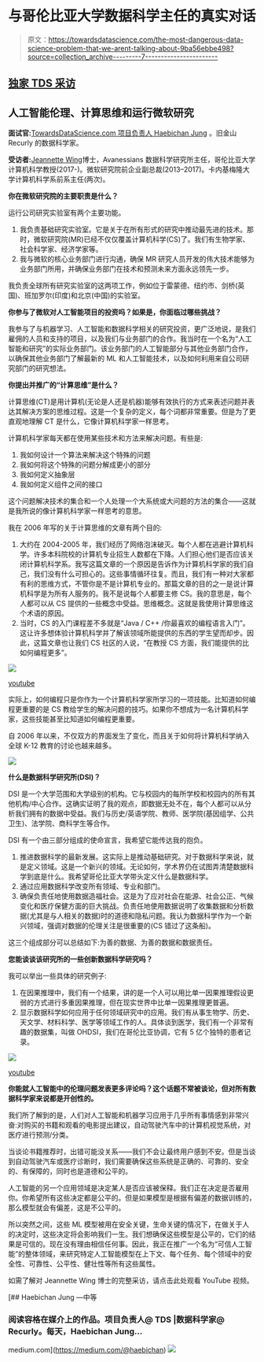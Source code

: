 # 与哥伦比亚大学数据科学主任的真实对话

> 原文：<https://towardsdatascience.com/the-most-dangerous-data-science-problem-that-we-arent-talking-about-9ba56ebbe498?source=collection_archive---------7----------------------->

## [独家 TDS 采访](https://towardsdatascience.com/tagged/tds-interview)

## 人工智能伦理、计算思维和运行微软研究

**面试官:**[TowardsDataScience.com 项目负责人 Haebichan Jung](https://medium.com/@haebichan) 。旧金山 Recurly 的数据科学家。

**受访者:**[Jeannette Wing](https://industry.datascience.columbia.edu/profile/jeannette-wing)博士，Avanessians 数据科学研究所主任，哥伦比亚大学计算机科学教授(2017-)。微软研究院前企业副总裁(2013–2017)。卡内基梅隆大学计算机科学系前系主任(两次)。

**你在微软研究院的主要职责是什么？**

运行公司研究实验室有两个主要功能。

1.  我负责基础研究实验室。它是关于在所有形式的研究中推动最先进的技术。那时，微软研究院(MR)已经不仅仅覆盖计算机科学(CS)了。我们有生物学家、社会科学家、经济学家等。
2.  我与微软的核心业务部门进行沟通，确保 MR 研究人员开发的伟大技术能够为业务部门所用，并确保业务部门在技术和预测未来方面永远领先一步。

我负责全球所有研究实验室的这两项工作，例如位于雷蒙德、纽约市、剑桥(英国)、班加罗尔(印度)和北京(中国)的实验室。

**你参与了微软对人工智能项目的投资吗？如果是，你面临过哪些挑战？**

我参与了与机器学习、人工智能和数据科学相关的研究投资，更广泛地说，是我们雇佣的人员和支持的项目，以及我们与业务部门的合作。我当时在一个名为“人工智能和研究”的实际业务部门。该业务部门的人工智能部分与其他业务部门合作，以确保其他业务部门了解最新的 ML 和人工智能技术，以及如何利用来自公司研究部门的研究想法。

**你提出并推广的“计算思维”是什么？**

计算思维(CT)是用计算机(无论是人还是机器)能够有效执行的方式来表述问题并表达其解决方案的思维过程。这是一个复杂的定义，每个词都非常重要。但是为了更直观地理解 CT 是什么，它像计算机科学家一样思考。

计算机科学家每天都在使用某些技术和方法来解决问题。有些是:

1.  我如何设计一个算法来解决这个特殊的问题
2.  我如何将这个特殊的问题分解成更小的部分
3.  我如何定义抽象层
4.  我如何定义组件之间的接口

这个问题解决技术的集合和一个人处理一个大系统或大问题的方法的集合——这就是我所说的像计算机科学家一样思考的意思。

我在 2006 年写的关于计算思维的文章有两个目的:

1.  大约在 2004-2005 年，我们经历了网络泡沫破灭。每个人都在逃避计算机科学。许多本科院校的计算机专业招生人数都在下降。人们担心他们是否应该关闭计算机科学系。我写这篇文章的一个原因是告诉作为计算机科学家的我们自己，我们没有什么可担心的。这些事情循环往复。而且，我们有一种对大家都有利的思维方式，不管你是不是计算机专业的。那篇文章的目的之一是说计算机科学是为所有人服务的。我不是说每个人都要主修 CS。我的意思是，每个人都可以从 CS 提供的一些概念中受益。思维概念。这就是我使用计算思维这个术语的原因。
2.  当时，CS 的入门课程差不多就是“Java / C++ /你最喜欢的编程语言入门”。这让许多想体验计算机科学并了解该领域所能提供的东西的学生望而却步。因此，这篇文章也让我们 CS 社区的人说，“在教授 CS 方面，我们能提供的比如何编程更多”。

![](img/3b5d49369a2c5f5d35444426f700a4f4.png)

[youtube](https://www.youtube.com/watch?v=RYa2Kcub4NU)

实际上，如何编程只是你作为一个计算机科学家所学习的一项技能。比知道如何编程更重要的是 CS 教给学生的解决问题的技巧。如果你不想成为一名计算机科学家，这些技能甚至比知道如何编程更重要。

自 2006 年以来，不仅双方的界面发生了变化，而且关于如何将计算机科学纳入全球 K-12 教育的讨论也越来越多。

![](img/495641b031757d7baa1ef90189fb2f47.png)

**什么是数据科学研究所(DSI)？**

DSI 是一个大学范围和大学级别的机构。它与校园内的每所学校和校园内的所有其他机构/中心合作。这确实证明了我的观点，即数据无处不在，每个人都可以从分析我们拥有的数据中受益。我们与历史/英语学院、教师、医学院(基因组学、公共卫生)、法学院、商科学生等合作。

DSI 有一个由三部分组成的使命宣言，我希望它能传达我的抱负。

1.  推进数据科学的最新发展。这实际上是推动基础研究。对于数据科学来说，就是定义领域。这是一个新兴的领域。无论如何，学术界仍在试图弄清楚数据科学到底是什么。我希望哥伦比亚大学带头定义什么是数据科学。
2.  通过应用数据科学改变所有领域、专业和部门。
3.  确保负责任地使用数据造福社会。这是为了应对社会在能源、社会公正、气候变化和医疗保健方面的巨大挑战。负责任地使用数据说明了收集数据和分析数据(尤其是与人相关的数据)时的道德和隐私问题。我认为数据科学作为一个新兴领域，强调对数据的伦理关注是很重要的(CS 错过了这条船)。

这三个组成部分可以总结如下:为善的数据、为善的数据和数据责任。

**您能谈谈该研究所的一些创新数据科学研究吗？**

我可以举出一些具体的研究例子:

1.  在因果推理中，我们有一个结果，讲的是一个人可以用比单一因果推理假设更弱的方式进行多重因果推理，但在现实世界中比单一因果推理更普遍。
2.  显示数据科学如何应用于任何领域研究中的应用。我们有从事生物学、历史、天文学、材料科学、医学等领域工作的人。具体谈到医学，我们有一个非常有趣的数据集，叫做 OHDSI，我们在哥伦比亚协调，它有 5 亿个独特的患者记录。

![](img/9fabc6f43947d6781452a84d986fc5e6.png)

[youtube](https://www.youtube.com/watch?v=RYa2Kcub4NU)

**你能就人工智能中的伦理问题发表更多评论吗？这个话题不常被谈论，但对所有数据科学家来说都是开创性的。**

我们所了解到的是，人们对人工智能和机器学习应用于几乎所有事情感到非常兴奋:对购买的书籍和观看的电影提出建议，自动驾驶汽车中的计算机视觉系统，对医疗进行预测/分类。

当谈论书籍推荐时，出错可能没关系——我们不会让最终用户感到不安。但是当谈到自动驾驶汽车或医疗诊断时，我们需要确保这些系统是正确的、可靠的、安全的、有保障的，同时也是道德和公平的。

人工智能的另一个应用领域是决定某人是否应该被保释。我们正在决定是否雇用你。你希望所有这些决定都是公平的。但是如果模型是根据有偏差的数据训练的，那么模型就会有偏差，这是不公平的。

所以突然之间，这些 ML 模型被用在安全关键，生命关键的情况下，在做关于人的决定时，这些决定将会影响我们一生。我们想确保这些模型是公平的，它们的结果是可信的。现在没有理由相信任何事。因此，我正在推广一个名为“可信人工智能”的整体领域，来研究特定人工智能模型在上下文、每个任务、每个领域中的安全性、可靠性、公平性、健壮性等所有这些属性。

如需了解对 Jeannette Wing 博士的完整采访，请点击此处观看 YouTube 视频。

[](https://medium.com/@haebichan) [## Haebichan Jung —中等

### 阅读容格在媒介上的作品。项目负责人@ TDS |数据科学家@ Recurly。每天，Haebichan Jung…

medium.com](https://medium.com/@haebichan) ![](img/d00d735f06a3a030a6c47e10c463dd4e.png)